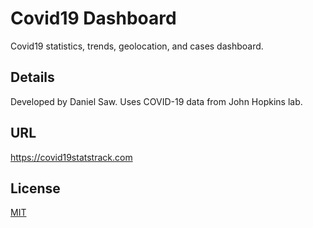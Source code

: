 # Covid19 Dashboard

Covid19 statistics, trends, geolocation, and cases dashboard.

## Details
Developed by Daniel Saw.
Uses COVID-19 data from John Hopkins lab.

## URL
https://covid19statstrack.com


## License
[MIT](https://choosealicense.com/licenses/mit/)